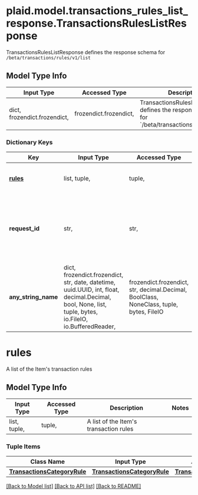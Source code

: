 # plaid.model.transactions_rules_list_response.TransactionsRulesListResponse

TransactionsRulesListResponse defines the response schema for `/beta/transactions/rules/v1/list`

## Model Type Info
Input Type | Accessed Type | Description | Notes
------------ | ------------- | ------------- | -------------
dict, frozendict.frozendict,  | frozendict.frozendict,  | TransactionsRulesListResponse defines the response schema for &#x60;/beta/transactions/rules/v1/list&#x60; | 

### Dictionary Keys
Key | Input Type | Accessed Type | Description | Notes
------------ | ------------- | ------------- | ------------- | -------------
**[rules](#rules)** | list, tuple,  | tuple,  | A list of the Item&#x27;s transaction rules | 
**request_id** | str,  | str,  | A unique identifier for the request, which can be used for troubleshooting. This identifier, like all Plaid identifiers, is case sensitive. | 
**any_string_name** | dict, frozendict.frozendict, str, date, datetime, uuid.UUID, int, float, decimal.Decimal, bool, None, list, tuple, bytes, io.FileIO, io.BufferedReader,  | frozendict.frozendict, str, decimal.Decimal, BoolClass, NoneClass, tuple, bytes, FileIO | any string name can be used but the value must be the correct type | [optional]

# rules

A list of the Item's transaction rules

## Model Type Info
Input Type | Accessed Type | Description | Notes
------------ | ------------- | ------------- | -------------
list, tuple,  | tuple,  | A list of the Item&#x27;s transaction rules | 

### Tuple Items
Class Name | Input Type | Accessed Type | Description | Notes
------------- | ------------- | ------------- | ------------- | -------------
[**TransactionsCategoryRule**](TransactionsCategoryRule.md) | [**TransactionsCategoryRule**](TransactionsCategoryRule.md) | [**TransactionsCategoryRule**](TransactionsCategoryRule.md) |  | 

[[Back to Model list]](../../README.md#documentation-for-models) [[Back to API list]](../../README.md#documentation-for-api-endpoints) [[Back to README]](../../README.md)

